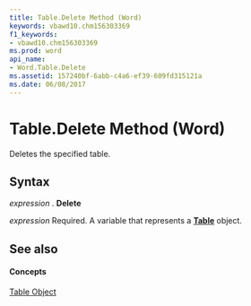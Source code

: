 ```yaml
---
title: Table.Delete Method (Word)
keywords: vbawd10.chm156303369
f1_keywords:
- vbawd10.chm156303369
ms.prod: word
api_name:
- Word.Table.Delete
ms.assetid: 157240bf-6abb-c4a6-ef39-609fd315121a
ms.date: 06/08/2017
---
```



# Table.Delete Method (Word)

Deletes the specified table.


## Syntax

 _expression_ . **Delete**

 _expression_ Required. A variable that represents a **[Table](Word.Table.md)** object.


## See also


#### Concepts


[Table Object](Word.Table.md)

